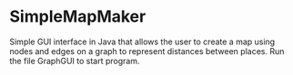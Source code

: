 # SimpleMapMaker
Simple GUI interface in Java that allows the user to create a map using nodes and edges on a graph to represent distances between places.
Run the file GraphGUI to start program.
